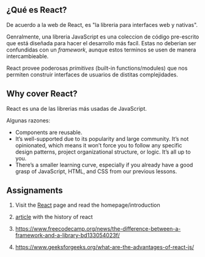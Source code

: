 ## ¿Qué es React?

De acuerdo a la web de React, es "la libreria para interfaces web y nativas".

Genralmente, una libreria JavaScript es una coleccion de código pre-escrito que está diseñada para hacer el desarrollo más facíl. Estas no deberian ser confundidas con un *framework*, aunque estos terminos se usen de manera intercambieable.

React provee poderosas *primitives* (built-in functions/modules) que nos permiten construir interfaces de usuarios de distitas complejidades.

## Why cover React?

React es una de las librerias más usadas de JavaScript.

Algunas razones: 

- Components are reusable.
- It’s well-supported due to its popularity and large community.
It’s not opinionated, which means it won’t force you to follow any specific design patterns, project organizational structure, or logic. It’s all up to you.
- There’s a smaller learning curve, especially if you already have a good grasp of JavaScript, HTML, and CSS from our previous lessons.


## Assignaments

1. Visit the [React]() page and read the homepage/introduction

2. [article]() with the history of react

3. https://www.freecodecamp.org/news/the-difference-between-a-framework-and-a-library-bd133054023f/

4. https://www.geeksforgeeks.org/what-are-the-advantages-of-react-js/